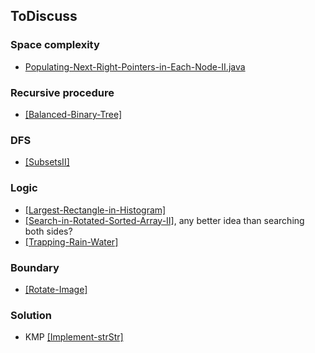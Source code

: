 ## ToDiscuss


### Space complexity
- [Populating-Next-Right-Pointers-in-Each-Node-II.java](../code/Populating-Next-Right-Pointers-in-Each-Node-II.java)

### Recursive procedure
- [[Balanced-Binary-Tree]](../code/Balanced-Binary-Tree.java)

### DFS
- [[SubsetsII]](../code/SubsetsII.java)

### Logic
- [[Largest-Rectangle-in-Histogram]](../code/Largest-Rectangle-in-Histogram.java)
- [[Search-in-Rotated-Sorted-Array-II]](../code/Search-in-Rotated-Sorted-Array-II.java), any better idea than searching both sides?
- [[Trapping-Rain-Water]](./code/Trapping-Rain-Water.java)


### Boundary
- [[Rotate-Image]](../code/Rotate-Image.java)

### Solution
- KMP [[Implement-strStr]](../code/Implement-strStr.java)
